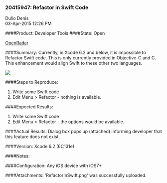 ### 20415947: Refactor in Swift Code
Dulio Denis<br>03-Apr-2015 12:26 PM

####Product: Developer Tools
####State: Open

[OpenRadar](http://openradar.appspot.com/radar?id=5843408434233344)

####Summary:
Currently, in Xcode 6.2 and below, it is impossible to Refactor Swift code. This is only currently provided in Objective-C and C. This enhancement would align Swift to these other two languages.

![](https://raw.githubusercontent.com/duliodenis/radars/master/20415947/art/RefactorInSwift/png)

####Steps to Reproduce:
1. Write some Swift code
2. Edit Menu > Refactor - nothing is available. 

####Expected Results:
1. Write some Swift code
2. Edit Menu > Refactor - the options would be available.

####Actual Results:
Dialog box pops up (attached) informing developer that this feature does not exist.

####Version:
Xcode 6.2 (6C131e)

####Notes:


####Configuration:
Any iOS device with iOS7+

####Attachments:
'RefactorInSwift.png' was successfully uploaded.